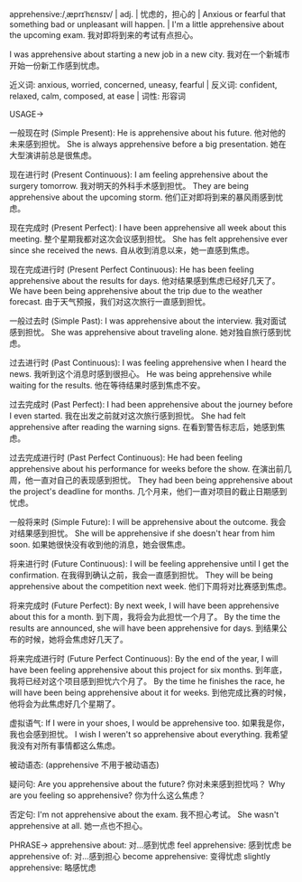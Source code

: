 apprehensive:/ˌæprɪˈhɛnsɪv/ | adj. | 忧虑的，担心的 | Anxious or fearful that something bad or unpleasant will happen. |  I'm a little apprehensive about the upcoming exam. 我对即将到来的考试有点担心。

I was apprehensive about starting a new job in a new city. 我对在一个新城市开始一份新工作感到忧虑。

近义词: anxious, worried, concerned, uneasy, fearful | 反义词: confident, relaxed, calm, composed, at ease | 词性: 形容词


USAGE->

一般现在时 (Simple Present):
He is apprehensive about his future. 他对他的未来感到担忧。
She is always apprehensive before a big presentation.  她在大型演讲前总是很焦虑。

现在进行时 (Present Continuous):
I am feeling apprehensive about the surgery tomorrow. 我对明天的外科手术感到担忧。
They are being apprehensive about the upcoming storm. 他们正对即将到来的暴风雨感到忧虑。

现在完成时 (Present Perfect):
I have been apprehensive all week about this meeting.  整个星期我都对这次会议感到担忧。
She has felt apprehensive ever since she received the news. 自从收到消息以来，她一直感到焦虑。

现在完成进行时 (Present Perfect Continuous):
He has been feeling apprehensive about the results for days. 他对结果感到焦虑已经好几天了。
We have been being apprehensive about the trip due to the weather forecast. 由于天气预报，我们对这次旅行一直感到担忧。


一般过去时 (Simple Past):
I was apprehensive about the interview. 我对面试感到担忧。
She was apprehensive about traveling alone. 她对独自旅行感到忧虑。

过去进行时 (Past Continuous):
I was feeling apprehensive when I heard the news. 我听到这个消息时感到很担心。
He was being apprehensive while waiting for the results. 他在等待结果时感到焦虑不安。


过去完成时 (Past Perfect):
I had been apprehensive about the journey before I even started. 我在出发之前就对这次旅行感到担忧。
She had felt apprehensive after reading the warning signs.  在看到警告标志后，她感到焦虑。

过去完成进行时 (Past Perfect Continuous):
He had been feeling apprehensive about his performance for weeks before the show. 在演出前几周，他一直对自己的表现感到担忧。
They had been being apprehensive about the project's deadline for months.  几个月来，他们一直对项目的截止日期感到忧虑。


一般将来时 (Simple Future):
I will be apprehensive about the outcome. 我会对结果感到担忧。
She will be apprehensive if she doesn't hear from him soon. 如果她很快没有收到他的消息，她会很焦虑。

将来进行时 (Future Continuous):
I will be feeling apprehensive until I get the confirmation. 在我得到确认之前，我会一直感到担忧。
They will be being apprehensive about the competition next week.  他们下周将对比赛感到焦虑。

将来完成时 (Future Perfect):
By next week, I will have been apprehensive about this for a month. 到下周，我将会为此担忧一个月了。
By the time the results are announced, she will have been apprehensive for days. 到结果公布的时候，她将会焦虑好几天了。

将来完成进行时 (Future Perfect Continuous):
By the end of the year, I will have been feeling apprehensive about this project for six months. 到年底，我将已经对这个项目感到担忧六个月了。
By the time he finishes the race, he will have been being apprehensive about it for weeks. 到他完成比赛的时候，他将会为此焦虑好几个星期了。


虚拟语气:
If I were in your shoes, I would be apprehensive too. 如果我是你，我也会感到担忧。
I wish I weren't so apprehensive about everything. 我希望我没有对所有事情都这么焦虑。

被动语态:  (apprehensive 不用于被动语态)


疑问句:
Are you apprehensive about the future? 你对未来感到担忧吗？
Why are you feeling so apprehensive? 你为什么这么焦虑？


否定句:
I'm not apprehensive about the exam. 我不担心考试。
She wasn't apprehensive at all. 她一点也不担心。



PHRASE->
apprehensive about: 对...感到忧虑
feel apprehensive: 感到忧虑
be apprehensive of: 对...感到担心
become apprehensive: 变得忧虑
slightly apprehensive: 略感忧虑
